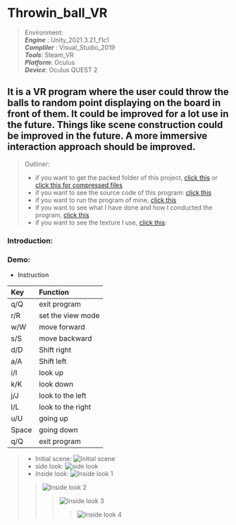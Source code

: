 # Throwin_ball_VR
>   Environment: <br> 
  ***Engine*** : Unity_2021.3.21_f1c1 <br>
  ***Compliler*** : Visual_Studio_2019 <br>
  ***Tools***: Steam_VR <br>
  ***Platform***: Oculus <br>
  ***Device***: Oculus QUEST 2 <br>

## It is a VR program where the user could throw the balls to random point displaying on the board in front of them. It could be improved for a lot use in the future. Things like scene construction could be improved in the future. A more immersive interaction approach should be improved.

>  Outliner:
> + if you want to get the packed folder of this project, [click this](https://github.com/humb1e1989/McDonalds-Drive-Thru/tree/main/McDonald%E2%80%98s%20Drive-thru) or [click this for compressed files](https://github.com/humb1e1989/McDonalds-Drive-Thru/blob/main/McDonald%E2%80%98s%20Drive-thru.7z)<br>
> + if you want to see the source code of this program: [click this](https://github.com/humb1e1989/McDonalds-Drive-Thru/blob/main/source_code.cpp)<br>
> + if you want to run the program of mine, [click this](https://github.com/humb1e1989/McDonalds-Drive-Thru/blob/main/I'm%20lovin%20it%EF%BC%81.exe)<br>
> + if you want to see what I have done and how I conducted the program, [click this](https://github.com/humb1e1989/McDonalds-Drive-Thru/blob/main/The%20McDonald%20Drive-thru.pdf)<br>
> + if you want to see the texture I use, [click this](https://github.com/humb1e1989/McDonalds-Drive-Thru/tree/main/Textures):<br>  

### Introduction:
>

### Demo:
* Instruction  

|Key|Function|
|:-|:-|
|q/Q|exit program|
|r/R|set the view mode|
|w/W|move forward|
|s/S|move backward|
|d/D|Shift right|
|a/A|Shift left|
|i/I|look up|
|k/K|look down|
|j/J|look to the left|
|l/L|look to the right|
|u/U|going up|
|Space|going down|
|q/Q|exit program|

> * Initial scene:
> ![Initial scene]()
> * side look:
> ![side look]()
> * Inside look:
> ![Inside look 1]()
>>![Inside look 2]()
>>>![Inside look 3]()
>>>> ![Inside look 4]()





